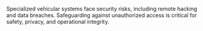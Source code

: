 Specialized vehicular systems face security risks, including remote hacking and data breaches. Safeguarding against unauthorized access is critical for safety, privacy, and operational integrity.